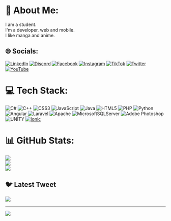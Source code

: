 # 💫 About Me:
I am a student.<br>I'm a developer. web and mobile.<br>I like manga and anime.


## 🌐 Socials:
[![LinkedIn](https://img.shields.io/badge/LinkedIn-%230077B5.svg?logo=linkedin&logoColor=white)](https://linkedin.com/in/philip-chalacama-9922b9274/)
[![Discord](https://img.shields.io/badge/Discord-%237289DA.svg?logo=discord&logoColor=white)](https://discord.gg/PHILIP#8465) [![Facebook](https://img.shields.io/badge/Facebook-%231877F2.svg?logo=Facebook&logoColor=white)](https://facebook.com/profile.php?id=100006350116951) [![Instagram](https://img.shields.io/badge/Instagram-%23E4405F.svg?logo=Instagram&logoColor=white)](https://instagram.com/philipchalacama) [![TikTok](https://img.shields.io/badge/TikTok-%23000000.svg?logo=TikTok&logoColor=white)](https://tiktok.com/@philipchalacama) [![Twitter](https://img.shields.io/badge/Twitter-%231DA1F2.svg?logo=Twitter&logoColor=white)](https://twitter.com/philipchalacama) [![YouTube](https://img.shields.io/badge/YouTube-%23FF0000.svg?logo=YouTube&logoColor=white)](https://youtube.com/@philipchala5009) 

# 💻 Tech Stack:
![C#](https://img.shields.io/badge/c%23-%23239120.svg?style=for-the-badge&logo=c-sharp&logoColor=white) ![C++](https://img.shields.io/badge/c++-%2300599C.svg?style=for-the-badge&logo=c%2B%2B&logoColor=white) ![CSS3](https://img.shields.io/badge/css3-%231572B6.svg?style=for-the-badge&logo=css3&logoColor=white) ![JavaScript](https://img.shields.io/badge/javascript-%23323330.svg?style=for-the-badge&logo=javascript&logoColor=%23F7DF1E) ![Java](https://img.shields.io/badge/java-%23ED8B00.svg?style=for-the-badge&logo=java&logoColor=white) ![HTML5](https://img.shields.io/badge/html5-%23E34F26.svg?style=for-the-badge&logo=html5&logoColor=white) ![PHP](https://img.shields.io/badge/php-%23777BB4.svg?style=for-the-badge&logo=php&logoColor=white) ![Python](https://img.shields.io/badge/python-3670A0?style=for-the-badge&logo=python&logoColor=ffdd54) ![Angular](https://img.shields.io/badge/angular-%23DD0031.svg?style=for-the-badge&logo=angular&logoColor=white) ![Laravel](https://img.shields.io/badge/laravel-%23FF2D20.svg?style=for-the-badge&logo=laravel&logoColor=white) ![Apache](https://img.shields.io/badge/apache-%23D42029.svg?style=for-the-badge&logo=apache&logoColor=white) ![MicrosoftSQLServer](https://img.shields.io/badge/Microsoft%20SQL%20Sever-CC2927?style=for-the-badge&logo=microsoft%20sql%20server&logoColor=white) ![Adobe Photoshop](https://img.shields.io/badge/adobephotoshop-%2331A8FF.svg?style=for-the-badge&logo=adobephotoshop&logoColor=white) ![UNITY](https://img.shields.io/badge/Unity-%2320232a.svg?style=for-the-badge&logo=unity&logoColor=white) [![Ionic](https://img.shields.io/badge/ionic-43853D.svg?style=for-the-badge&logo=ionic&logoColor=white)](https://ionicframework.com/)
# 📊 GitHub Stats:
![](https://github-readme-stats.vercel.app/api?username=chalacama&theme=dark&hide_border=false&include_all_commits=false&count_private=false)<br/>
![](https://github-readme-streak-stats.herokuapp.com/?user=chalacama&theme=dark&hide_border=false)<br/>
![](https://github-readme-stats.vercel.app/api/top-langs/?username=chalacama&theme=dark&hide_border=false&include_all_commits=false&count_private=false&layout=compact)

## 🐦 Latest Tweet
[![](https://gtce.itsvg.in/api?username=philipchalacama)](https://github.com/VishwaGauravIn/github-twitter-card-embed)

---
[![](https://visitcount.itsvg.in/api?id=chalacama&icon=0&color=0)](https://visitcount.itsvg.in)

<!-- Proudly created with GPRM ( https://gprm.itsvg.in ) -->
